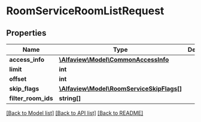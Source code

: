 # RoomServiceRoomListRequest

## Properties
Name | Type | Description | Notes
------------ | ------------- | ------------- | -------------
**access_info** | [**\Alfaview\Model\CommonAccessInfo**](CommonAccessInfo.md) |  | [optional] 
**limit** | **int** |  | [optional] 
**offset** | **int** |  | [optional] 
**skip_flags** | [**\Alfaview\Model\RoomServiceSkipFlags[]**](RoomServiceSkipFlags.md) |  | [optional] 
**filter_room_ids** | **string[]** |  | [optional] 

[[Back to Model list]](../README.md#documentation-for-models) [[Back to API list]](../README.md#documentation-for-api-endpoints) [[Back to README]](../README.md)


